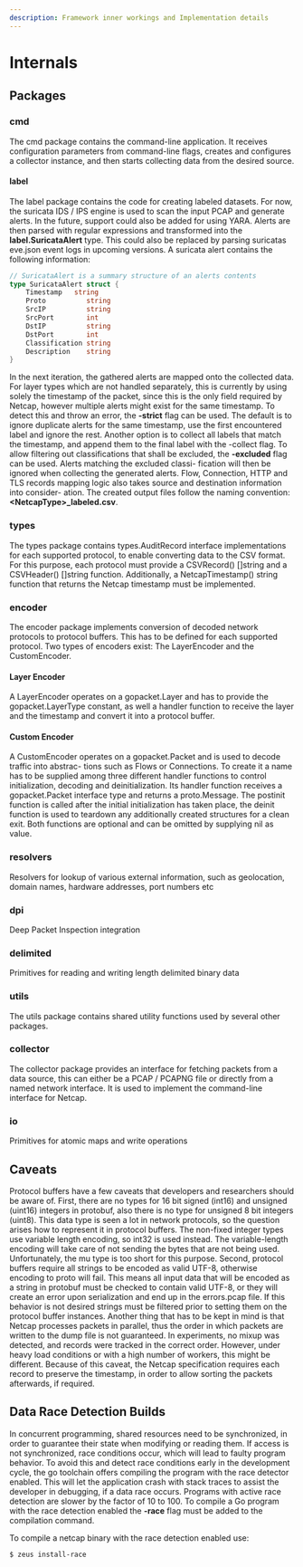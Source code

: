 ```yaml
---
description: Framework inner workings and Implementation details
---
```


# Internals

## Packages

### cmd

The cmd package contains the command-line application. It receives configuration parameters from command-line flags, creates and configures a collector instance, and then starts collecting data from the desired source.

#### label

The label package contains the code for creating labeled datasets. For now, the suricata IDS / IPS engine is used to scan the input PCAP and generate alerts. In the future, support could also be added for using YARA. Alerts are then parsed with regular expressions and transformed into the **label.SuricataAlert** type. This could also be replaced by parsing suricatas eve.json event logs in upcoming versions. A suricata alert contains the following information:

```go
// SuricataAlert is a summary structure of an alerts contents
type SuricataAlert struct {
    Timestamp   string
    Proto          string
    SrcIP          string
    SrcPort        int
    DstIP          string
    DstPort        int
    Classification string
    Description    string
}
```

In the next iteration, the gathered alerts are mapped onto the collected data. For layer types which are not handled separately, this is currently by using solely the timestamp of the packet, since this is the only field required by Netcap, however multiple alerts might exist for the same timestamp. To detect this and throw an error, the **-strict** flag can be used. The default is to ignore duplicate alerts for the same timestamp, use the first encountered label and ignore the rest. Another option is to collect all labels that match the timestamp, and append them to the final label with the -collect flag. To allow filtering out classifications that shall be excluded, the **-excluded** flag can be used. Alerts matching the excluded classi- fication will then be ignored when collecting the generated alerts. Flow, Connection, HTTP and TLS records mapping logic also takes source and destination information into consider- ation. The created output files follow the naming convention: **&lt;NetcapType&gt;\_labeled.csv**.

### types

The types package contains types.AuditRecord interface implementations for each supported protocol, to enable converting data to the CSV format. For this purpose, each protocol must provide a CSVRecord\(\) \[\]string and a CSVHeader\(\) \[\]string function. Additionally, a NetcapTimestamp\(\) string function that returns the Netcap timestamp must be implemented.

### encoder

The encoder package implements conversion of decoded network protocols to protocol buffers. This has to be defined for each supported protocol. Two types of encoders exist: The LayerEncoder and the CustomEncoder.

#### Layer Encoder

A LayerEncoder operates on a gopacket.Layer and has to provide the gopacket.LayerType constant, as well a handler function to receive the layer and the timestamp and convert it into a protocol buffer.

#### Custom Encoder

A CustomEncoder operates on a gopacket.Packet and is used to decode traffic into abstrac- tions such as Flows or Connections. To create it a name has to be supplied among three different handler functions to control initialization, decoding and deinitialization. Its handler function receives a gopacket.Packet interface type and returns a proto.Message. The postinit function is called after the initial initialization has taken place, the deinit function is used to teardown any additionally created structures for a clean exit. Both functions are optional and can be omitted by supplying nil as value.

### resolvers

Resolvers for lookup of various external information, such as geolocation, domain names, hardware addresses, port numbers etc

### dpi

Deep Packet Inspection integration

### delimited

Primitives for reading and writing length delimited binary data

### utils

The utils package contains shared utility functions used by several other packages.

### collector

The collector package provides an interface for fetching packets from a data source, this can either be a PCAP / PCAPNG file or directly from a named network interface. It is used to implement the command-line interface for Netcap.

### io

Primitives for atomic maps and write operations

## Caveats

Protocol buffers have a few caveats that developers and researchers should be aware of. First, there are no types for 16 bit signed \(int16\) and unsigned \(uint16\) integers in protobuf, also there is no type for unsigned 8 bit integers \(uint8\). This data type is seen a lot in network protocols, so the question arises how to represent it in protocol buffers. The non-fixed integer types use variable length encoding, so int32 is used instead. The variable-length encoding will take care of not sending the bytes that are not being used. Unfortunately, the mu type is too short for this purpose. Second, protocol buffers require all strings to be encoded as valid UTF-8, otherwise encoding to proto will fail. This means all input data that will be encoded as a string in protobuf must be checked to contain valid UTF-8, or they will create an error upon serialization and end up in the errors.pcap file. If this behavior is not desired strings must be filtered prior to setting them on the protocol buffer instances. Another thing that has to be kept in mind is that Netcap processes packets in parallel, thus the order in which packets are written to the dump file is not guaranteed. In experiments, no mixup was detected, and records were tracked in the correct order. However, under heavy load conditions or with a high number of workers, this might be different. Because of this caveat, the Netcap specification requires each record to preserve the timestamp, in order to allow sorting the packets afterwards, if required.

## Data Race Detection Builds

In concurrent programming, shared resources need to be synchronized, in order to guarantee their state when modifying or reading them. If access is not synchronized, race conditions occur, which will lead to faulty program behavior. To avoid this and detect race conditions early in the development cycle, the go toolchain offers compiling the program with the race detector enabled. This will let the application crash with stack traces to assist the developer in debugging, if a data race occurs. Programs with active race detection are slower by the factor of 10 to 100. To compile a Go program with the race detection enabled the **-race** flag must be added to the compilation command.

To compile a netcap binary with the race detection enabled use:

```text
$ zeus install-race
```

